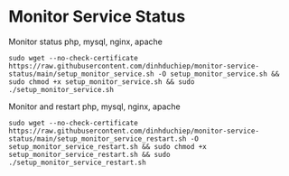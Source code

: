 # Monitor Service Status
Monitor status php, mysql, nginx, apache
```shell
sudo wget --no-check-certificate https://raw.githubusercontent.com/dinhduchiep/monitor-service-status/main/setup_monitor_service.sh -O setup_monitor_service.sh && sudo chmod +x setup_monitor_service.sh && sudo ./setup_monitor_service.sh
```
Monitor and restart php, mysql, nginx, apache
```shell
sudo wget --no-check-certificate https://raw.githubusercontent.com/dinhduchiep/monitor-service-status/main/setup_monitor_service_restart.sh -O setup_monitor_service_restart.sh && sudo chmod +x setup_monitor_service_restart.sh && sudo ./setup_monitor_service_restart.sh
```
